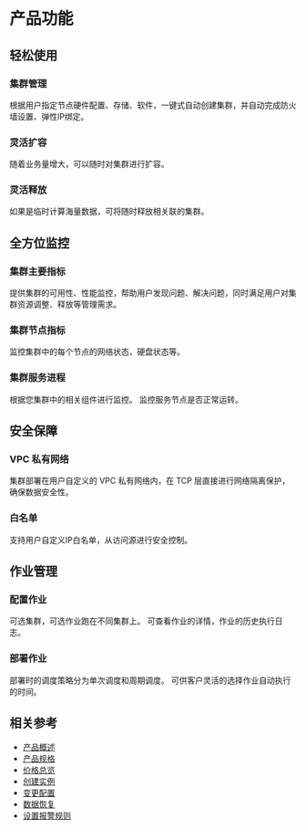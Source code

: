 # 产品功能

## 轻松使用

### 集群管理
根据用户指定节点硬件配置、存储、软件，一键式自动创建集群，并自动完成防火墙设置、弹性IP绑定。

### 灵活扩容
随着业务量增大，可以随时对集群进行扩容。

### 灵活释放
如果是临时计算海量数据，可将随时释放相关联的集群。


## 全方位监控

### 集群主要指标

提供集群的可用性、性能监控，帮助用户发现问题、解决问题，同时满足用户对集群资源调整、释放等管理需求。

### 集群节点指标

监控集群中的每个节点的网络状态，硬盘状态等。

### 集群服务进程

根据您集群中的相关组件进行监控。 监控服务节点是否正常运转。

## 安全保障
 
### VPC 私有网络
集群部署在用户自定义的 VPC 私有网络内，在 TCP 层直接进行网络隔离保护，确保数据安全性。

### 白名单
支持用户自定义IP白名单，从访问源进行安全控制。


## 作业管理

### 配置作业
可选集群，可选作业跑在不同集群上。 可查看作业的详情，作业的历史执行日志。

### 部署作业
部署时的调度策略分为单次调度和周期调度。 可供客户灵活的选择作业自动执行的时间。


## 相关参考

- [产品概述](../Introduction/Overview.md)
- [产品规格](../Introduction/Specification.md)
- [价格总览](../Pricing/Price-Overview.md)
- [创建实例](../Getting-Started/Create-Instance.md)
- [变更配置](../Operation-Guide/Instance-Management/Modify-Instance-Spec.md)
- [数据恢复](../Operation-Guide/Backup/Restore-Instance.md)
- [设置报警规则](../Operation-Guide/Monitoring/Alarm-Rules.md)


